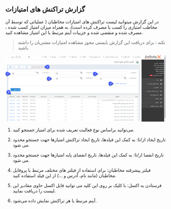 ﻿## گزارش تراکنش های امتیازات

در این گزارش میتوانید لیست تراکنش های امتیازات مخاطبان ( عملیاتی که توسط آن مخاطب امتیازی را کسب یا مصرف کرده است)، به همراه میزان امتیاز کسب شده ، مصرف شده و منقضی شده و جزییات آیتم مرتبط با این امتیاز  مشاهده کنید.

> نکته :  برای دریافت این گزارش بایستی مجوز مشاهده امتیازات مشتریان را داشته باشید.

![](tarakoneshemtiaz.png)

1.	می‌توانید براساس نوع فعالیت تعریف شده برای امتیاز جستجو کنید.

2.	 تاریخ ایجاد از/تا:  به کمک این فیلدها، تاریخ ایجاد تراکنش امتیازها جهت جستجو محدود می شود.

3.	تاریخ انقضا از/تا:  به کمک این فیلدها، تاریخ انقضای پایه امتیازها جهت جستجو محدود می شود.

4.	فیلتر پیشرفته مخاطبان:  برای استفاده از فیلتر های مختلف مرتبط با پروفایل مخاطبان (مانند نام، آدرس و ...) از این فیلد استفاده کنید.

5.	فرستادن به اکسل: با کلیک بر روی این کلید می توانید فایل اکسل حاوی مقادیر این لیست را دریافت نمایید.

6.	آیتم مرتبط با هر تراکنش نمایش داده می‌شود.



